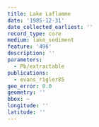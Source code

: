 ```yaml
---
title: Lake Laflamme
date: '1985-12-31'
date_collected_earliest: ''
record_type: core
medium: lake_sediment
feature: '496'
description: ''
parameters:
  - Pb/extractable
publications:
  - evans_rigler85
geo_error: 0.0
geometry: ''
bbox: ~
longitude: ''
latitude: ''
---
```

